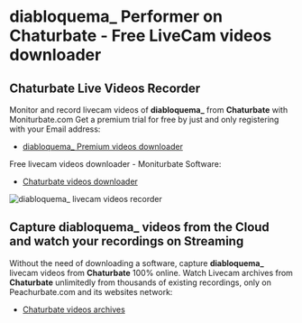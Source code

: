 # diabloquema_ Performer on Chaturbate - Free LiveCam videos downloader

## Chaturbate Live Videos Recorder

Monitor and record livecam videos of **diabloquema_** from **Chaturbate** with Moniturbate.com
Get a premium trial for free by just and only registering with your Email address:
* [diabloquema_ Premium videos downloader](https://moniturbate.com/request-demo-licence-key.html)

Free livecam videos downloader - Moniturbate Software:
* [Chaturbate videos downloader](https://moniturbate.com/moniturbate-download-software.html)

![diabloquema_ livecam videos recorder](https://peachurnet.com/templates/moniturbate-software.png)


## Capture diabloquema_ videos from the Cloud and watch your recordings on Streaming

Without the need of downloading a software, capture **diabloquema_** livecam videos from **Chaturbate** 100% online.
Watch Livecam archives from **Chaturbate** unlimitedly from thousands of existing recordings, only on Peachurbate.com and its websites network:
* [Chaturbate videos archives](https://peachurnet.com/)